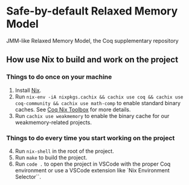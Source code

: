 # Safe-by-default Relaxed Memory Model
JMM-like Relaxed Memory Model, the Coq supplementary repository

## How use Nix to build and work on the project
### Things to do once on your machine
1. Install [Nix](https://nixos.org/download.html).
2. Run `nix-env -iA nixpkgs.cachix && cachix use coq && cachix use coq-community && cachix use math-comp` to enable standard binary caches. See [Coq Nix Toolbox](https://github.com/coq-community/coq-nix-toolbox) for more details.
3. Run `cachix use weakmemory` to enable the binary cache for our weakmemory-related projects.
### Things to do every time you start working on the project
4. Run `nix-shell` in the root of the project.
5. Run `make` to build the project.
6. Run `code .` to open the project in VSCode with the proper Coq environment or use a VSCode extension like `Nix Environment Selector``.
